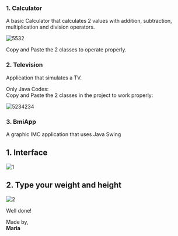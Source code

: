  ### 1. Calculator
 <p>A basic Calculator that calculates 2 values with addition, subtraction, multiplication and division operators.</p>

![5532](https://github.com/monocat-neko/calculatorApp/assets/129681589/5e357096-c203-417a-be2f-5306fe616e5c)

<p> Copy and Paste the 2 classes to operate properly.</p>

 ### 2. Television
<p>Application that simulates a TV.</p>
 
 Only Java Codes:</br>
 Copy and Paste the 2 classes in the project to work properly: 
 
 
![5234234](https://github.com/monocat-neko/televisionApp/assets/129681589/6e90dd8f-f8f7-43fe-a4d7-8872611dd14b)
 
### 3. BmiApp
 A graphic IMC application that uses Java Swing

 ## 1. Interface
![1](https://github.com/monocat-neko/BmiApp/assets/129681589/ed5c2c1c-59b2-41ee-b40d-c73104201d92)

 ## 2. Type your weight and height
 
![2](https://github.com/monocat-neko/BmiApp/assets/129681589/11e2bd11-955e-43b0-a76c-92b47d9b2d51)

Well done!

Made by,<br>
**Maria**


